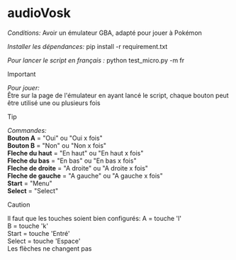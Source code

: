 # audioVosk
*Conditions:*
Avoir un émulateur GBA, adapté pour jouer à Pokémon
  
*Installer les dépendances:* 
pip install -r requirement.txt
  
*Pour lancer le script en français :*
python test_micro.py -m fr

> [!IMPORTANT]
> *Pour jouer:*  
> Être sur la page de l'émulateur en ayant lancé le script, chaque bouton peut être utilisé une ou plusieurs fois  

> [!TIP]
> *Commandes:*  
**Bouton A** = "Oui" ou "Oui x fois"  
**Bouton B** = "Non" ou "Non x fois"  
**Fleche du haut** = "En haut" ou "En haut x fois"  
**Fleche du bas** = "En bas" ou "En bas x fois"  
**Fleche de droite** = "A droite" ou "A droite x fois"  
**Fleche de gauche** = "A gauche" ou "A gauche x fois"  
**Start** = "Menu"  
**Select** = "Select"  

> [!CAUTION]  
> Il faut que les touches soient bien configurés:
A = touche 'l'  
B = touche 'k'  
Start = touche 'Entré'  
Select = touche 'Espace'  
Les flèches ne changent pas
